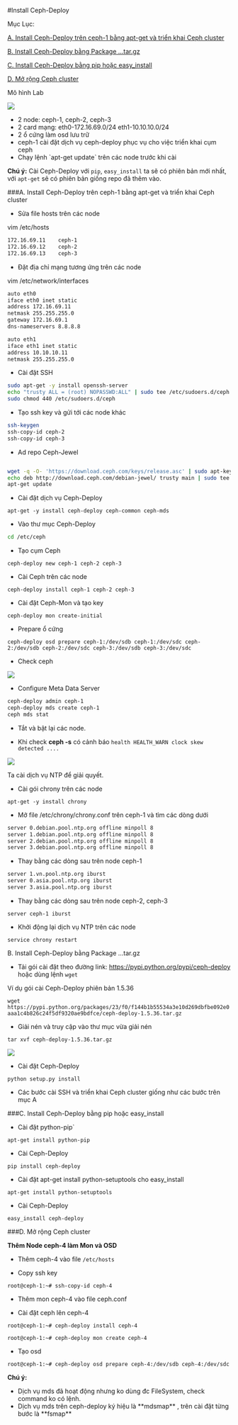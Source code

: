 #Install Ceph-Deploy

Mục Lục:

[A. Install Ceph-Deploy trên ceph-1 bằng apt-get và triển khai Ceph cluster](#A)

[B. Install Ceph-Deploy bằng Package ...tar.gz](#B)

[C. Install Ceph-Deploy bằng pip hoặc easy_install](#C)

[D. Mở rộng Ceph cluster](#D)

Mô hình Lab

<img src=http://i.imgur.com/ZfijguF.png>

<ul>
<li> 2 node: ceph-1, ceph-2, ceph-3
<li> 2 card mạng: eth0-172.16.69.0/24	eth1-10.10.10.0/24
<li> 2 ổ cứng làm osd lưu trữ
<li> ceph-1 cài đặt dịch vụ ceph-deploy phục vụ cho việc triển khai cụm ceph
<li> Chạy lệnh `apt-get update` trên các node trước khi cài
</ul>

**Chú ý:** Cài Ceph-Deploy với `pip`, `easy_install` ta sẽ có phiên bản mới nhất, với `apt-get` sẽ có phiên bản giống repo đã thêm vào. 


<a name="A"></a>
###A. Install Ceph-Deploy trên ceph-1 bằng apt-get và triển khai Ceph cluster

- Sửa file hosts trên các node

vim /etc/hosts

```sh
172.16.69.11    ceph-1
172.16.69.12    ceph-2
172.16.69.13    ceph-3
```

- Đặt địa chỉ mạng tương ứng trên các node

vim /etc/network/interfaces

```sh
auto eth0
iface eth0 inet static
address 172.16.69.11
netmask 255.255.255.0
gateway 172.16.69.1
dns-nameservers 8.8.8.8

auto eth1
iface eth1 inet static
address 10.10.10.11
netmask 255.255.255.0
```

- Cài đặt SSH

```sh
sudo apt-get -y install openssh-server
echo "trusty ALL = (root) NOPASSWD:ALL" | sudo tee /etc/sudoers.d/ceph 
sudo chmod 440 /etc/sudoers.d/ceph 
```

- Tạo ssh key và gửi tới các node khác

```sh
ssh-keygen 
ssh-copy-id ceph-2
ssh-copy-id ceph-3
```

- Ad repo Ceph-Jewel

```sh

wget -q -O- 'https://download.ceph.com/keys/release.asc' | sudo apt-key add -
echo deb http://download.ceph.com/debian-jewel/ trusty main | sudo tee /etc/apt/sources.list.d/ceph.list
apt-get update
```

- Cài đặt dịch vụ Ceph-Deploy

`apt-get -y install ceph-deploy ceph-common ceph-mds`

- Vào thư mục Ceph-Deploy

```sh
cd /etc/ceph 
```

- Tạo cụm Ceph

`ceph-deploy new ceph-1 ceph-2 ceph-3`

- Cài Ceph trên các node

`ceph-deploy install ceph-1 ceph-2 ceph-3`

- Cài đặt Ceph-Mon và tạo key

`ceph-deploy mon create-initial`

- Prepare ổ cứng

`ceph-deploy osd prepare ceph-1:/dev/sdb ceph-1:/dev/sdc ceph-2:/dev/sdb ceph-2:/dev/sdc ceph-3:/dev/sdb ceph-3:/dev/sdc`

- Check ceph

<img src=http://i.imgur.com/VNnTw7g.png>

- Configure Meta Data Server
```sh
ceph-deploy admin ceph-1 
ceph-deploy mds create ceph-1 
ceph mds stat 
```

- Tắt và bật lại các node. 


- Khi check **ceph -s** có cảnh báo `health HEALTH_WARN clock skew detected ....`

<img src=http://i.imgur.com/b7gZwPe.png>

Ta cài dịch vụ NTP để giải quyết.

- Cài gói chrony trên các node

`apt-get -y install chrony`

- Mở file /etc/chrony/chrony.conf trên ceph-1 và tìm các dòng dưới

```sh
server 0.debian.pool.ntp.org offline minpoll 8
server 1.debian.pool.ntp.org offline minpoll 8
server 2.debian.pool.ntp.org offline minpoll 8
server 3.debian.pool.ntp.org offline minpoll 8
```

- Thay bằng các dòng sau trên node ceph-1

```sh
server 1.vn.pool.ntp.org iburst
server 0.asia.pool.ntp.org iburst
server 3.asia.pool.ntp.org iburst
```

- Thay bằng các dòng sau trên node ceph-2, ceph-3

`server ceph-1 iburst`

- Khởi động lại dịch vụ NTP trên các node

`service chrony restart`

<a name="B"></a>
B. Install Ceph-Deploy bằng Package ...tar.gz

- Tải gói cài đặt theo đường link: https://pypi.python.org/pypi/ceph-deploy hoặc dùng lệnh `wget` 

Ví dụ gói cài Ceph-Deploy phiên bản 1.5.36

`wget https://pypi.python.org/packages/23/f0/f144b1b55534a3e10d269dbfbe092e0aaa1c4b826c24f5df9320ae9bdfce/ceph-deploy-1.5.36.tar.gz`

- Giải nén và truy cập vào thư mục vừa giải nén

`tar xvf ceph-deploy-1.5.36.tar.gz`

<img src=http://i.imgur.com/5abWP6D.png>

- Cài đặt Ceph-Deploy

`python setup.py install`

- Các bước cài SSH và triển khai Ceph cluster giống như các bước trên mục A

<a name="C"></a>
###C. Install Ceph-Deploy bằng pip hoặc easy_install

- Cài đặt python-pip`

`apt-get install python-pip`

- Cài Ceph-Deploy

`pip install ceph-deploy`

- Cài đặt  apt-get install python-setuptools cho easy_install

`apt-get install python-setuptools`

- Cài Ceph-Deploy

`easy_install ceph-deploy`

<a name="D"></a>
###D. Mở rộng Ceph cluster

**Thêm Node ceph-4 làm Mon và OSD**

- Thêm ceph-4 vào file `/etc/hosts`

- Copy ssh key

`root@ceph-1:~# ssh-copy-id ceph-4`

- Thêm mon ceph-4 vào file ceph.conf

- Cài đặt ceph lên ceph-4

`root@ceph-1:~# ceph-deploy install ceph-4`

`root@ceph-1:~# ceph-deploy mon create ceph-4`

- Tạo osd

`root@ceph-1:~# ceph-deploy osd prepare ceph-4:/dev/sdb ceph-4:/dev/sdc`

**Chú ý:**
<ul>
<li> Dịch vụ mds đã hoạt động nhưng ko dùng đc FileSystem, check command ko có lệnh.
<li> Dịch vụ mds trên ceph-deploy ký hiệu là **mdsmap** , trên cài đặt từng bước là **fsmap**
</ul>













































